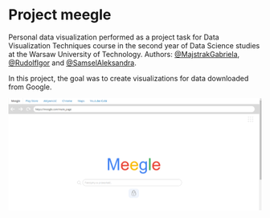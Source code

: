 # Project meegle

Personal data visualization performed as a project task for Data Visualization Techniques course in the second year of Data Science studies at the Warsaw University of Technology. Authors: [@MajstrakGabriela](https://github.com/GabrielaMajstrak), [@RudolfIgor](https://github.com/IgorRudolf) and [@SamselAleksandra](https://github.com/samselA).

In this project, the goal was to create visualizations for data downloaded from Google.


<div align="center">
  <img src="meegle_official_graphics.png" width="600"/>
</div>

